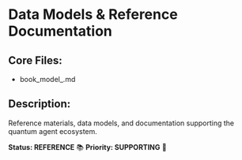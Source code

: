 # Data Models & Reference Documentation

## Core Files:
- book_model_.md

## Description:
Reference materials, data models, and documentation supporting the quantum agent ecosystem.

**Status: REFERENCE** 📚
**Priority: SUPPORTING** 📖